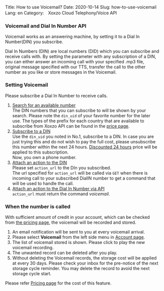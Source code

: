 Title: How to use Voicemail?
Date: 2020-10-14
Slug: how-to-use-voicemail
Lang: en
Category:　Xoxzo Cloud Telephony/Voice API

### Voicemail and Dial In Number API
Voicemail works as an answering machine, by setting it to a Dial In Number(DIN) you subscribe.

Dial In Numbers (DIN) are local numbers (DID) which you can subscribe and receive calls with. By setting the parameter with any subscription of a DIN, you can either answer an incoming call with your specified .mp3 file, original message specified with our TTS,
transfer the call to the other number as you like or store messages in the Voicemail.


### Setting Voicemail
Please subscribe a Dial In Number to receive calls.
1. [Search for an available number](https://docs.xoxzo.com/en/din.html#finding-a-dial-in-number-via-api)<br>
   The DIN numbers that you can subscribe to will be shown by your search. Please note the `din_uid` of your favorite number for the later use.
   The types of the prefix for each country that are available to subscribe from Xoxzo API can be found in the [price page](https://www.xoxzo.com/en/about/pricing/voice/#din). <br>
2. [Subscribe to a DIN](https://docs.xoxzo.com/en/din.html#subscribing-to-a-dial-in-number-via-api)<br>
   Use the `din_uid` you noted in No.1, subscribe to a DIN. 
   In case you are just trying this and do not wish to pay the full cost, please unsubscribe this number within the next 24 hours.
   [Discounted 24 hours](https://www.xoxzo.com/en/about/pricing/voice/#din) price will be applied to this subscription.<br>
   Now, you own a phone number.<br>
3. [Attach an action to the DIN](https://docs.xoxzo.com/en/din.html#attach-an-action-to-the-dial-in-number-via-api)<br>
   Please set `action_url` to the DIn you subscribed. <br>
   The url specified for `action_url` will be called via `GET` when there is incoming call to your subscribed DialIN number to get a command that will be used to handle the call.<br>
4. [Attach an action to the Dial In Number via API](https://docs.xoxzo.com/en/din.html#sample)<br>
    `action_url` must return the command _voicemail_.<br>

### When the number is called
With sufficient amount of credit in your account, which can be checked from [the pricing page](https://www.xoxzo.com/en/about/pricing/voice/#din),
the voicemail will be recorded and stored.
1. An email notification will be sent to you at every voicemail arrival.
2. Please select **Voicemail** from the left side menu in [Account page](https://www.xoxzo.com/en/you/profile/).
3. The list of voicemail stored is shown. Please click to play the new voicemail recording.
4. The unwanted record can be deleted after you play.
5. Without deleting the Voicemail records, the storage cost will be applied at every 30 days. 
Please check your inbox for the pre-notice of the next storage cycle reminder.
You may delete the record to avoid the next storage cycle start.

  
Please refer [Pricing page](https://www.xoxzo.com/ja/about/pricing/voice/#din) for the cost of this feature.

